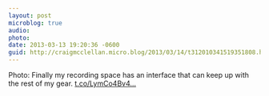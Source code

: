 ```yaml
---
layout: post
microblog: true
audio: 
photo: 
date: 2013-03-13 19:20:36 -0600
guid: http://craigmcclellan.micro.blog/2013/03/14/t312010341519351808.html
---
```

Photo: Finally my recording space has an interface that can keep up with the rest of my gear. [t.co/LymCo4Bv4...](http://t.co/LymCo4Bv42)
